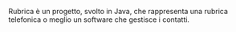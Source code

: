 Rubrica è un progetto, svolto in Java, che rappresenta una rubrica telefonica o meglio un software che gestisce i contatti.
